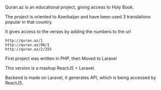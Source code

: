 Quran.az is an educational project, giving access to Holy Book.

The project is oriented to Azerbaijan and have been used 3 translations popular in that country.

It gives access to the verses by adding the numbers to the url 
    
    http://quran.az/1
    http://quran.az/96/1
    http://quran.az/2/255
    
First project was written in PHP, then Moved to Laravel

This version is a mashup ReactJS + Laravel.

Backend is made on Laravel, it generates API, which is being accessed by ReactJS.


